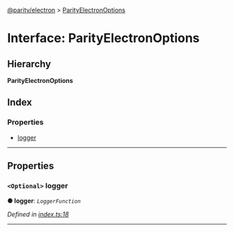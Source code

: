 [@parity/electron](../README.md) > [ParityElectronOptions](../interfaces/parityelectronoptions.md)

# Interface: ParityElectronOptions

## Hierarchy

**ParityElectronOptions**

## Index

### Properties

* [logger](parityelectronoptions.md#logger)

---

## Properties

<a id="logger"></a>

### `<Optional>` logger

**● logger**: *`LoggerFunction`*

*Defined in [index.ts:18](https://github.com/paritytech/js-libs/blob/6933cc7/packages/electron/src/index.ts#L18)*

___

